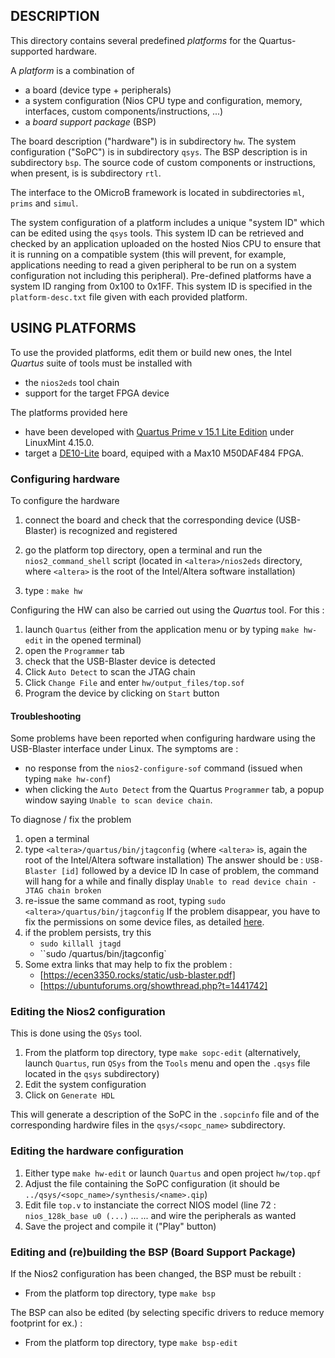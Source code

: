 ## DESCRIPTION

This directory contains several predefined _platforms_ for the Quartus-supported hardware.

A _platform_ is a combination of 
- a board (device type + peripherals)
- a system configuration (Nios CPU type and configuration, memory, interfaces, custom components/instructions, ...)
- a _board support package_ (BSP)

The board description ("hardware") is in subdirectory `hw`. 
The system configuration ("SoPC") is in subdirectory `qsys`. 
The BSP description is in subdirectory `bsp`.
The source code of custom components or instructions, when present, is is subdirectory `rtl`.

The interface to the OMicroB framework is located in subdirectories `ml`, `prims` and `simul`.

The system configuration of a platform includes a unique "system ID" which can be edited using the
`qsys` tools. This system ID can be retrieved and checked by an application uploaded on the hosted
Nios CPU to ensure that it is running on a compatible system (this will prevent, for example,
applications needing to read a given peripheral to be run on a system configuration not including
this peripheral).  Pre-defined platforms have a system ID ranging from 0x100 to 0x1FF. This system
ID is specified in the `platform-desc.txt` file given with each provided platform.

## USING PLATFORMS

To use the provided platforms, edit them or build new ones, the Intel *Quartus* suite of tools must be installed with
- the `nios2eds` tool chain 
- support for the target FPGA device

The platforms provided here 
- have been developed with [Quartus Prime v 15.1 Lite Edition](https://fpgasoftware.intel.com/15.1/?edition=lite&platform=linux) under LinuxMint 4.15.0.
- target a [DE10-Lite](https://www.terasic.com.tw/cgi-bin/page/archive.pl?Language=English&No=1021)
  board, equiped with a Max10 M50DAF484 FPGA. 

### Configuring hardware

To configure the hardware

1. connect the board and check that the corresponding device (USB-Blaster) is recognized and
   registered

2. go the platform top directory, open a terminal and run the `nios2_command_shell` script (located
   in `<altera>/nios2eds` directory, where `<altera>` is the root of the Intel/Altera software
   installation)

3. type : `make hw` 

Configuring the HW can also be carried out using the _Quartus_ tool. For this :

1. launch `Quartus` (either from the application menu or by typing `make hw-edit` in the opened
   terminal)
2. open the `Programmer` tab
3. check that the USB-Blaster device is detected 
4. Click  `Auto Detect` to scan the JTAG chain
5. Click `Change File` and enter `hw/output_files/top.sof`
6. Program the device by clicking on `Start` button

#### Troubleshooting 

Some problems have been reported when configuring hardware using the USB-Blaster interface under
Linux. The symptoms are :
- no response from the `nios2-configure-sof` command (issued when typing `make hw-conf`)
- when clicking the `Auto Detect` from  the Quartus `Programmer` tab, a popup window saying `Unable to scan device
chain`.

To diagnose / fix the problem
1. open a terminal
2. type `<altera>/quartus/bin/jtagconfig` (where `<altera>` is, again the root of the Intel/Altera software
   installation)
   The answer should be : `USB-Blaster [id]` followed by a device ID
   In case of problem, the command will hang for a while and finally display `Unable to read device
   chain - JTAG chain broken`
3. re-issue the same command as root, typing `sudo <altera>/quartus/bin/jtagconfig` 
   If the problem disappear, you have to fix the permissions on some device files, as detailed
   [here](https://www-acc.gsi.de/wiki/Timing/QuartusInstallUbuntu1404).
4. if the problem persists, try this
   - `sudo killall jtagd`
   - ``sudo <altera>/quartus/bin/jtagconfig` 
5. Some extra links that may help to fix the problem :
   - [https://ecen3350.rocks/static/usb-blaster.pdf]
   - [https://ubuntuforums.org/showthread.php?t=1441742]

### Editing the Nios2 configuration

This is done using the `QSys` tool.

1. From the platform top directory, type `make sopc-edit` (alternatively, launch `Quartus`, run
   `QSys` from the `Tools` menu and open the `.qsys` file located in the `qsys` subdirectory)
3. Edit the system configuration
4. Click on `Generate HDL` 

This will generate a description of the SoPC in the `.sopcinfo` file and of the corresponding
hardwire files in the `qsys/<sopc_name>` subdirectory.

### Editing the hardware configuration

1. Either type `make hw-edit` or launch `Quartus` and open project `hw/top.qpf`
2. Adjust the file containing the SoPC configuration (it should be `../qsys/<sopc_name>/synthesis/<name>.qip`)
3. Edit file `top.v` to instanciate the correct NIOS model (line 72 : `nios_128k_base u0 (...)` ...
   ... and wire the peripherals as wanted
4. Save the project and compile it ("Play" button)

### Editing and (re)building the BSP (Board Support Package)

If the Nios2 configuration has been changed, the BSP must be rebuilt :

- From the platform top directory, type `make bsp`

The BSP can also be edited (by selecting specific drivers to reduce memory footprint for ex.) :

- From the platform top directory, type `make bsp-edit`
